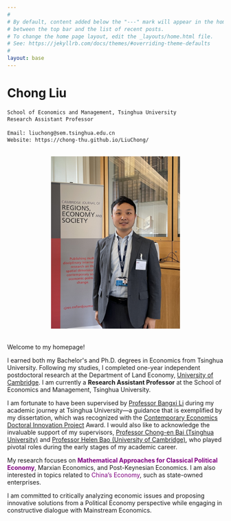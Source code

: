 ```yaml
---
#
# By default, content added below the "---" mark will appear in the home page
# between the top bar and the list of recent posts.
# To change the home page layout, edit the _layouts/home.html file.
# See: https://jekyllrb.com/docs/themes/#overriding-theme-defaults
#
layout: base
---
```


# Chong Liu

```
School of Economics and Management, Tsinghua University
Research Assistant Professor

Email: liuchong@sem.tsinghua.edu.cn
Website: https://chong-thu.github.io/LiuChong/
```

<br/>

<div  align="center"> 
<img src="zhaopian.JPG" width = "300" height = "400"/>
</div>

<br/>

Welcome to my homepage!

I earned both my Bachelor's and Ph.D. degrees in Economics from Tsinghua University. Following my studies, I completed one-year independent postdoctoral research at the Department of Land Economy, [University of Cambridge](https://www.landecon.cam.ac.uk/person/chong-liu). I am currently a **Research Assistant Professor** at the School of Economics and Management, Tsinghua University.

I am fortunate to have been supervised by [Professor Bangxi Li](https://www.tioe.tsinghua.edu.cn/info/1180/2221.htm) during my academic journey at Tsinghua University—a guidance that is exemplified by my dissertation, which was recognized with the [Contemporary Economics Doctoral Innovation Project](https://www.nefchina.org/homefile/03d0f883-c99f-4d5f-886e-819ef9ee754b.pdf) Award. I would also like to acknowledge the invaluable support of my supervisors, [Professor Chong-en Bai (Tsinghua University)](https://www.sem.tsinghua.edu.cn/en/info/1215/7001.htm) and [Professor Helen Bao (University of Cambridge)](https://www.landecon.cam.ac.uk/directory/dr-helen-xiaohui-bao), who played pivotal roles during the early stages of my academic career.

My research focuses on **<font color=purple>Mathematical Approaches for Classical Political Economy</font>**, Marxian Economics, and Post-Keynesian Economics. I am also interested in topics related to <font color=purple>China’s Economy</font>, such as state-owned enterprises.

<p hidden>, and in applying <font color=purple>Spatial Analysis</font> methods.</p>

I am committed to critically analyzing economic issues and proposing innovative solutions from a Political Economy perspective while engaging in constructive dialogue with Mainstream Economics.

<br/>
<br/>